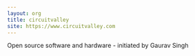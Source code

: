 ```yaml
---
layout: org
title: circuitvalley
site: https://www.circuitvalley.com
---
```

Open source software and hardware - initiated by Gaurav Singh
